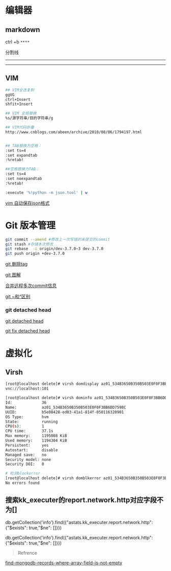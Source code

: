 # 编辑器

## markdown

ctrl +b `****`

分割线

****

---


## VIM

```sh
## VIM全选复制
ggVG
ctrl+Insert
shfit+Insert

## VIM 全局替换
%s/源字符串/目的字符串/g

## VIM代码折叠
http://www.cnblogs.com/abeen/archive/2010/08/06/1794197.html


## TAB替换为空格：
:set ts=4
:set expandtab
:%retab!

##空格替换为TAB：
:set ts=4
:set noexpandtab
:%retab!

:execute '%!python -m json.tool' | w
```
[vim 自动保存json格式](https://stackoverflow.com/questions/26214156/how-to-auto-format-json-on-save-in-vim)

# Git 版本管理

```sh
git commit --amend #修改上一次写错的未提交的commit
git stash #存储本次修改
git rebase  -i origin/dev-3.7.0~3 dev-3.7.0
git push origin +dev-3.7.0
```


[git 删除tag](https://blog.zengrong.net/post/1746.html)

[git 图解](https://marklodato.github.io/visual-git-guide/index-zh-cn.html)

[合并远程多次commit信息](https://stackoverflow.com/questions/5667884/how-to-squash-commits-in-git-after-they-have-been-pushed)

[git ~和^区别](https://stackoverflow.com/questions/2221658/whats-the-difference-between-head-and-head-in-gits)

### git detached head

[git detached head](https://gitbook.tw/chapters/faq/detached-head.html)

[git fix detached head](https://stackoverflow.com/questions/10228760/fix-a-git-detached-head)


# 虚拟化

## Virsh

```sh
[root@localhost delete]# virsh domdisplay az01_534B3650B350B503E0F0F3BB6DD7598C
vnc://localhost:101

[root@localhost delete]# virsh dominfo az01_534B3650B350B503E0F0F3BB6DD7598C
Id:             36
Name:           az01_534B3650B350B503E0F0F3BB6DD7598C
UUID:           b5e08428-ed03-41a1-814f-050116320901
OS Type:        hvm
State:          running
CPU(s):         1
CPU time:       37.1s
Max memory:     1195008 KiB
Used memory:    1194304 KiB
Persistent:     yes
Autostart:      disable
Managed save:   no
Security model: none
Security DOI:   0

# 检测blockerror
[root@localhost delete]# virsh domblkerror az01_534B3650B350B503E0F0F3BB6DD7598C
No errors found

```

## 搜索kk_executer的report.network.http对应字段不为[]

db.getCollection('info').find({"astats.kk_executer.report.network.http": {"$exists": true,"$ne": []}})

db.getCollection('info').find({"astats.kk_executer.report.network.http": {"$exists": true,"$ne": []}})

> Refrence

[find-mongodb-records-where-array-field-is-not-empty](https://stackoverflow.com/questions/14789684/find-mongodb-records-where-array-field-is-not-empty)
